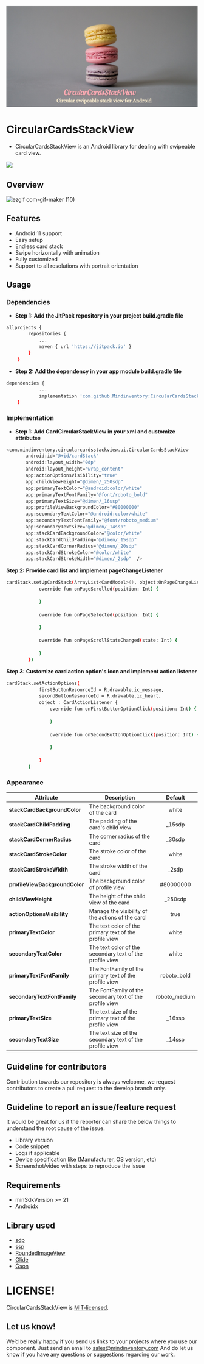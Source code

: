 ![holly-stratton-Acn1Y0sb4QU-unsplash (2)](/media/feature_image.jpg)

# CircularCardsStackView
- CircularCardsStackView is an Android library for dealing with swipeable card view.

[![](https://jitpack.io/v/Mindinventory/CircularCardsStackView.svg)](https://jitpack.io/#Mindinventory/CircularCardsStackView)

## Overview
![ezgif com-gif-maker (10)](/media/feature.gif)

## Features
- Android 11 support 
- Easy setup
- Endless card stack
- Swipe horizontally with animation
- Fully customized
- Support to all resolutions with portrait orientation

## Usage
### Dependencies
- **Step 1: Add the JitPack repository in your project build.gradle file**
```bash
allprojects {
	    repositories {
		    ...
		    maven { url 'https://jitpack.io' }
	    }
    }
```

- **Step 2: Add the dependency in your app module build.gradle file**
```bash
dependencies {
		    ...
	        implementation 'com.github.Mindinventory:CircularCardsStackView:0.0.2'
	}
```
### Implementation
- **Step 1: Add CardCircularStackView in your xml and customize attributes**
 ```bash
<com.mindinventory.circularcardsstackview.ui.CircularCardsStackView
        android:id="@+id/cardStack"
        android:layout_width="0dp"
        android:layout_height="wrap_content"
        app:actionOptionsVisibility="true"
        app:childViewHeight="@dimen/_250sdp"
        app:primaryTextColor="@android:color/white"
        app:primaryTextFontFamily="@font/roboto_bold"
        app:primaryTextSize="@dimen/_16ssp"
        app:profileViewBackgroundColor="#80000000"
        app:secondaryTextColor="@android:color/white"
        app:secondaryTextFontFamily="@font/roboto_medium"
        app:secondaryTextSize="@dimen/_14ssp"
        app:stackCardBackgroundColor="@color/white"
        app:stackCardChildPadding="@dimen/_15sdp"
        app:stackCardCornerRadius="@dimen/_20sdp"
        app:stackCardStrokeColor="@color/white"
        app:stackCardStrokeWidth="@dimen/_2sdp"  />
```

**Step 2: Provide card list and implement pageChangeListener**
```bash
cardStack.setUpCardStack(ArrayList<CardModel>(), object:OnPageChangeListener{
            override fun onPageScrolled(position: Int) {
                
            }

            override fun onPageSelected(position: Int) {
                
            }

            override fun onPageScrollStateChanged(state: Int) {
                
            }
        })
```
**Step 3: Customize card action option's icon and implement action listener**
```bash
cardStack.setActionOptions(
            firstButtonResourceId = R.drawable.ic_message,
            secondButtonResourceId = R.drawable.ic_heart,
            object : CardActionListener {
                override fun onFirstButtonOptionClick(position: Int) {

                }

                override fun onSecondButtonOptionClick(position: Int) {

                }

            }
        )
```
### Appearance

|            Attribute           | Description                                              | Default       |
| ------------------------------ | -------------------------------------------------------- | :-----------: |
| **stackCardBackgroundColor**   | The background color of the card                         | white         |
| **stackCardChildPadding**      | The padding of the card's child view                     | _15sdp        |
| **stackCardCornerRadius**      | The corner radius of the card                            | _30sdp        |
| **stackCardStrokeColor**       | The stroke color of the card                             | white         |
| **stackCardStrokeWidth**       | The stroke width of the card                             | _2sdp         |
| **profileViewBackgroundColor** | The background color of profile view                     | #80000000     |
| **childViewHeight**            | The height of the child view of the card                 | _250sdp       |
| **actionOptionsVisibility**    | Manage the visibility of the actions of the card         | true          |
| **primaryTextColor**           | The text color of the primary text of the profile view   | white         |
| **secondaryTextColor**         | The text color of the secondary text of the profile view | white         |
| **primaryTextFontFamily**      | The FontFamily of the primary text of the profile view   | roboto_bold   |
| **secondaryTextFontFamily**    | The FontFamily of the secondary text of the profile view | roboto_medium |
| **primaryTextSize**            | The text size of the primary text of the profile view    | _16ssp        |
| **secondaryTextSize**          | The text size of the secondary text of the profile view  | _14ssp        |

## Guideline for contributors
Contribution towards our repository is always welcome, we request contributors to create a pull request to the develop branch only.

## Guideline to report an issue/feature request
It would be great for us if the reporter can share the below things to understand the root cause of the issue.

- Library version
- Code snippet
- Logs if applicable
- Device specification like (Manufacturer, OS version, etc)
- Screenshot/video with steps to reproduce the issue

## Requirements
- minSdkVersion >= 21
- Androidx

## Library used
- [sdp](https://github.com/intuit/sdp)
- [ssp](https://github.com/intuit/ssp)
- [RoundedImageView](https://github.com/vinc3m1/RoundedImageView)
- [Glide](https://github.com/bumptech/glide)
- [Gson](https://github.com/google/gson)


# LICENSE!

CircularCardsStackView is [MIT-licensed](/LICENSE).

## Let us know!
We’d be really happy if you send us links to your projects where you use our component. Just send an email to sales@mindinventory.com And do let us know if you have any questions or suggestions regarding our work.
